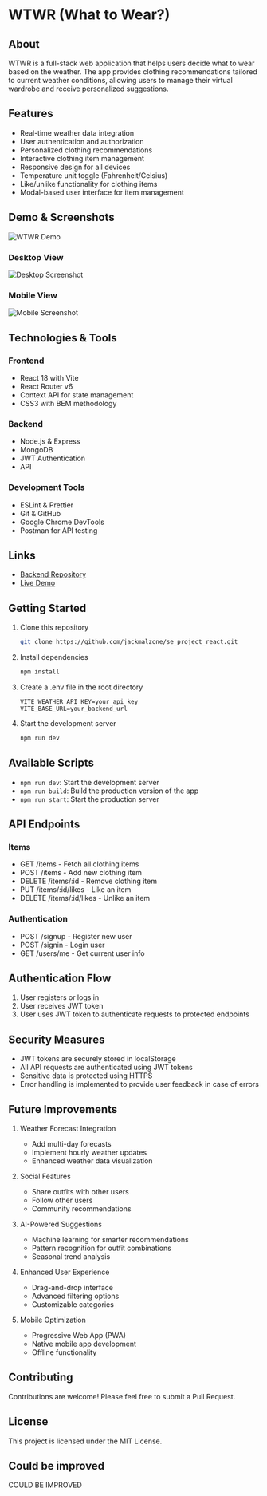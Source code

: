 # WTWR (What to Wear?)

## About

WTWR is a full-stack web application that helps users decide what to wear based on the weather. The app provides clothing recommendations tailored to current weather conditions, allowing users to manage their virtual wardrobe and receive personalized suggestions.

## Features

- Real-time weather data integration
- User authentication and authorization
- Personalized clothing recommendations
- Interactive clothing item management
- Responsive design for all devices
- Temperature unit toggle (Fahrenheit/Celsius)
- Like/unlike functionality for clothing items
- Modal-based user interface for item management

## Demo & Screenshots

![WTWR Demo](path/to/demo.gif)

### Desktop View

![Desktop Screenshot](path/to/desktop.png)

### Mobile View

![Mobile Screenshot](path/to/mobile.png)

## Technologies & Tools

### Frontend

- React 18 with Vite
- React Router v6
- Context API for state management
- CSS3 with BEM methodology

### Backend

- Node.js & Express
- MongoDB
- JWT Authentication
- API

### Development Tools

- ESLint & Prettier
- Git & GitHub
- Google Chrome DevTools
- Postman for API testing

## Links

- [Backend Repository](https://github.com/jackmalzone/se_project_express)
- [Live Demo](your-deployed-url)

## Getting Started

1. Clone this repository

   ```bash
   git clone https://github.com/jackmalzone/se_project_react.git
   ```

2. Install dependencies

   ```bash
   npm install
   ```

3. Create a .env file in the root directory

   ```env
   VITE_WEATHER_API_KEY=your_api_key
   VITE_BASE_URL=your_backend_url
   ```

4. Start the development server

   ```bash
   npm run dev
   ```

## Available Scripts

- `npm run dev`: Start the development server
- `npm run build`: Build the production version of the app
- `npm run start`: Start the production server

## API Endpoints

### Items

- GET /items - Fetch all clothing items
- POST /items - Add new clothing item
- DELETE /items/:id - Remove clothing item
- PUT /items/:id/likes - Like an item
- DELETE /items/:id/likes - Unlike an item

### Authentication

- POST /signup - Register new user
- POST /signin - Login user
- GET /users/me - Get current user info

## Authentication Flow

1. User registers or logs in
2. User receives JWT token
3. User uses JWT token to authenticate requests to protected endpoints

## Security Measures

- JWT tokens are securely stored in localStorage
- All API requests are authenticated using JWT tokens
- Sensitive data is protected using HTTPS
- Error handling is implemented to provide user feedback in case of errors

## Future Improvements

1. Weather Forecast Integration

   - Add multi-day forecasts
   - Implement hourly weather updates
   - Enhanced weather data visualization

2. Social Features

   - Share outfits with other users
   - Follow other users
   - Community recommendations

3. AI-Powered Suggestions

   - Machine learning for smarter recommendations
   - Pattern recognition for outfit combinations
   - Seasonal trend analysis

4. Enhanced User Experience

   - Drag-and-drop interface
   - Advanced filtering options
   - Customizable categories

5. Mobile Optimization
   - Progressive Web App (PWA)
   - Native mobile app development
   - Offline functionality

## Contributing

Contributions are welcome! Please feel free to submit a Pull Request.

## License

This project is licensed under the MIT License.

## Could be improved

COULD BE IMPROVED

<!-- If it’s interesting for you here is a way to make a special wrapper for any modal with cross button, Escape and overlay listeners inside. You should create component Modal, store it in Modal.js.


import { useEffect } from "react";

export const Modal = ({ name, onClose, children }) => {
  // here is `useEffect` for the `Escape` listener
  useEffect(() => {
    // we should define the handler inside `useEffect`, so that it wouldn’t lose the reference to be able to remove it
    const handleEscape = (e) => {
      if (e.key === "Escape") {
        onClose();
      }
    };

    document.addEventListener("keydown", handleEscape);
    // don’t forget to remove the listener in the `clean-up` function
    return () => document.removeEventListener("keydown", handleEscape);
  }, [onClose]);

  // here is the overlay handler
  const handleOverlay = (e) => {
    if (e.target === e.currentTarget) {
      onClose();
    }
  };

  // then we add the main wrapper with class `modal`
  return (
    <div className={`modal modal_type_${name}`} onClick={handleOverlay}>
      {/* the container for the contents */}
      <div className="modal__container">
        {/* here will be anything you add as `children`*/}
        {children}
        {/* add the close button */}
        <button className="modal__close" type="button" onClick={onClose} />
      </div>
    </div>
  );
};


And now you can use Modal for any popup in the project:  ItemModal  and ModalWithForm



function ModalWithForm({ name, onClose, ...props}) {
  return (
    <Modal name={name} onClose={onClose}>
        <h2 className='modal__title'>{props.title}</h2>

You can make also Input for inputs and Form for any form in the project. -->
